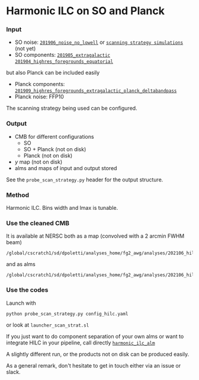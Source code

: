 # Harmonic ILC on SO and Planck

### Input
* SO noise: [`201906_noise_no_lowell`](https://github.com/simonsobs/map_based_simulations/tree/master/201906_noise_no_lowell) or [`scanning strategy simulations`](http://simonsobservatory.wikidot.com/pwg:time-domain-sims-log:scan-s0001) (not yet)
* SO components: [`201905_extragalactic`](https://github.com/simonsobs/map_based_simulations/tree/master/201905_extragalactic) [`201904_highres_foregrounds_equatorial`](https://github.com/simonsobs/map_based_simulations/tree/master/201904_highres_foregrounds_equatorial)

but also Planck can be included easily

* Planck components: [`201909_highres_foregrounds_extragalactic_planck_deltabandpass`](https://github.com/simonsobs/map_based_simulations/tree/master/201909_highres_foregrounds_extragalactic_planck_deltabandpass)
* Planck noise: FFP10

The scanning strategy being used can be configured.

### Output
* CMB for different configurations
  - SO
  - SO + Planck (not on disk)
  - Planck (not on disk)
* $y$ map (not on disk)
* alms and maps of input and output stored

See the `probe_scan_strategy.py` header for the output structure.


### Method
Harmonic ILC. Bins width and lmax is tunable.

### Use the cleaned CMB
It is available at NERSC both as a map (convolved with a 2 arcmin FWHM beam)

```
/global/cscratch1/sd/dpoletti/analyses_home/fg2_awg/analyses/202106_hilc_scan_strat/strategies/runs/*/so/cmb_fwhm_2_amin.fits
```

and as alms

```
/global/cscratch1/sd/dpoletti/analyses_home/fg2_awg/analyses/202106_hilc_scan_strat/strategies/runs/*/so/cmb_alms.fits
```

### Use the codes
Launch with
```
python probe_scan_strategy.py config_hilc.yaml
```
or look at `launcher_scan_strat.sl`

If you just want to do component separation of your own alms or want to
integrate HILC in your pipeline, call directly
[`harmonic_ilc_alm`](https://fgbuster.github.io/fgbuster/api/fgbuster.separation_recipes.html#fgbuster.separation_recipes.harmonic_ilc_alm)

A slightly different run, or the products not on disk can be produced easily.

As a general remark, don't hesitate to get in touch either via an issue or
slack.

